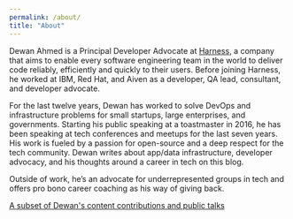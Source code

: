 ```yaml
---
permalink: /about/
title: "About"
---
```


Dewan Ahmed is a Principal Developer Advocate at [Harness](https://www.harness.io/), a company that aims to enable every software engineering team in the world to deliver code reliably, efficiently and quickly to their users. Before joining Harness, he worked at IBM, Red Hat, and Aiven as a developer, QA lead, consultant, and developer advocate. 

For the last twelve years, Dewan has worked to solve DevOps and infrastructure problems for small startups, large enterprises, and governments. Starting his public speaking at a toastmaster in 2016, he has been speaking at tech conferences and meetups for the last seven years. His work is fueled by a passion for open-source and a deep respect for the tech community. Dewan writes about app/data infrastructure, developer advocacy, and his thoughts around a career in tech on this blog. 

Outside of work, he’s an advocate for underrepresented groups in tech and offers pro bono career coaching as his way of giving back.

[A subset of Dewan's content contributions and public talks](https://gist.github.com/dewandemo/2e55908e4e85398c6dd3e7bcd33e0053)
